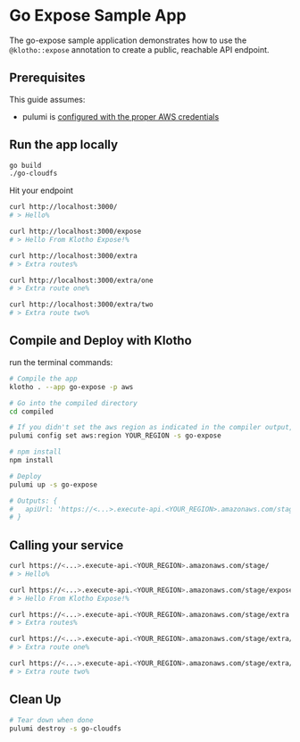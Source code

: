 # Go Expose Sample App

The go-expose sample application demonstrates how to use the `@klotho::expose` annotation to create a public, reachable API endpoint.

## Prerequisites

This guide assumes:
- pulumi is [configured with the proper AWS credentials](https://www.pulumi.com/docs/get-started/aws/begin/#configure-pulumi-to-access-your-aws-account)

## Run the app locally

```sh
go build
./go-cloudfs
```

Hit your endpoint
```sh
curl http://localhost:3000/
# > Hello%

curl http://localhost:3000/expose
# > Hello From Klotho Expose!%

curl http://localhost:3000/extra
# > Extra routes%

curl http://localhost:3000/extra/one
# > Extra route one%

curl http://localhost:3000/extra/two
# > Extra route two%
```

## Compile and Deploy with Klotho

run the terminal commands:
```sh
# Compile the app
klotho . --app go-expose -p aws

# Go into the compiled directory
cd compiled

# If you didn't set the aws region as indicated in the compiler output, do that now
pulumi config set aws:region YOUR_REGION -s go-expose

# npm install
npm install

# Deploy
pulumi up -s go-expose

# Outputs: {
#   apiUrl: 'https://<...>.execute-api.<YOUR_REGION>.amazonaws.com/stage/'
# }

```
## Calling your service

```sh
curl https://<...>.execute-api.<YOUR_REGION>.amazonaws.com/stage/
# > Hello%

curl https://<...>.execute-api.<YOUR_REGION>.amazonaws.com/stage/expose
# > Hello From Klotho Expose!%

curl https://<...>.execute-api.<YOUR_REGION>.amazonaws.com/stage/extra
# > Extra routes%

curl https://<...>.execute-api.<YOUR_REGION>.amazonaws.com/stage/extra/one
# > Extra route one%

curl https://<...>.execute-api.<YOUR_REGION>.amazonaws.com/stage/extra/two
# > Extra route two%
```
## Clean Up
```sh
# Tear down when done
pulumi destroy -s go-cloudfs
```
